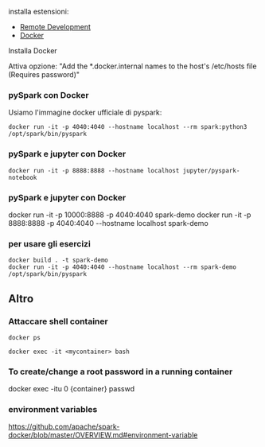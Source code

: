 installa estensioni:
- [Remote Development](https://marketplace.visualstudio.com/items?itemName=ms-vscode-remote.vscode-remote-extensionpack)
- [Docker](https://marketplace.visualstudio.com/items?itemName=ms-azuretools.vscode-docker)


Installa Docker

Attiva opzione:
"Add the *.docker.internal names to the host's /etc/hosts file (Requires password)"


### pySpark con Docker 
Usiamo l'immagine docker ufficiale di pyspark:
```
docker run -it -p 4040:4040 --hostname localhost --rm spark:python3 /opt/spark/bin/pyspark
```

### pySpark e jupyter con Docker

```
docker run -it -p 8888:8888 --hostname localhost jupyter/pyspark-notebook
```


### pySpark e jupyter con Docker 
docker run -it -p 10000:8888 -p 4040:4040 spark-demo
docker run -it -p 8888:8888 -p 4040:4040 --hostname localhost spark-demo
### per usare gli esercizi
```
docker build . -t spark-demo 
docker run -it -p 4040:4040 --hostname localhost --rm spark-demo /opt/spark/bin/pyspark  
```
## Altro
### Attaccare shell container

```
docker ps

docker exec -it <mycontainer> bash
```

### To create/change a root password in a running container

docker exec -itu 0 {container} passwd

### environment variables
https://github.com/apache/spark-docker/blob/master/OVERVIEW.md#environment-variable